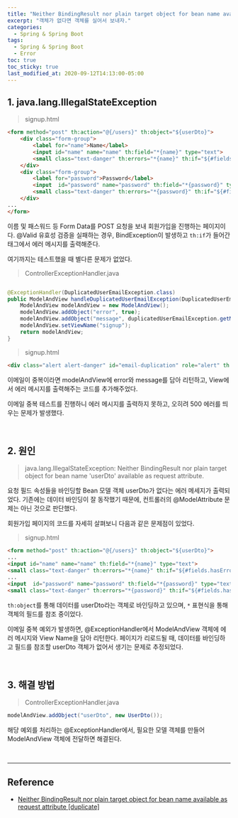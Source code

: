 ```yaml
---
title: "Neither BindingResult nor plain target object for bean name available as request attribute"
excerpt: "객체가 없다면 객체를 실어서 보내자."
categories:
  - Spring & Spring Boot
tags:
  - Spring & Spring Boot
  - Error
toc: true
toc_sticky: true
last_modified_at: 2020-09-12T14:13:00-05:00
---
```


## 1. java.lang.IllegalStateException

> signup.html

```html
<form method="post" th:action="@{/users}" th:object="${userDto}">
    <div class="form-group">
        <label for="name">Name</label>
        <input id="name" name="name" th:field="*{name}" type="text">
        <small class="text-danger" th:errors="*{name}" th:if="${#fields.hasErrors('name')}"></small>
    </div>
    <div class="form-group">
        <label for="password">Password</label>
        <input  id="password" name="password" th:field="*{password}" type="text">
        <small class="text-danger" th:errors="*{password}" th:if="${#fields.hasErrors('password')}"></small>
    </div>
...
</form>
```

이름 및 패스워드 등 Form Data를 POST 요청을 보내 회원가입을 진행하는 페이지이다. @Valid 유효성 검증을 실패하는 경우, BindException이 발생하고 ``th:if``가 들어간 태그에서 에러 메시지를 출력해준다.

여기까지는 테스트했을 때 별다른 문제가 없었다.

> ControllerExceptionHandler.java

```java

@ExceptionHandler(DuplicatedUserEmailException.class)
public ModelAndView handleDuplicatedUserEmailException(DuplicatedUserEmailException duplicatedUserEmailException) {
    ModelAndView modelAndView = new ModelAndView();
    modelAndView.addObject("error", true);
    modelAndView.addObject("message", duplicatedUserEmailException.getMessage());
    modelAndView.setViewName("signup");
    return modelAndView;
}
```

> signup.html

```html
<div class="alert alert-danger" id="email-duplication" role="alert" th:if="${error}" th:text="${message}"></div>
```

이메일이 중복이라면 modelAndView에 error와 message를 담아 리턴하고, View에서 에러 메시지를 출력해주는 코드를 추가해주었다.

이메일 중복 테스트를 진행하니 에러 메시지를 출력하지 못하고, 오히려 500 에러를 띄우는 문제가 발생했다.

<br>

## 2. 원인

> java.lang.IllegalStateException: Neither BindingResult nor plain target object for bean name 'userDto' available as request attribute.

요청 필드 속성들을 바인딩할 Bean 모델 객체 userDto가 없다는 에러 메세지가 출력되었다. 기존에는 데이터 바인딩이 잘 동작했기 때문에, 컨트롤러의 @ModelAttribute 문제는 아닌 것으로 판단했다.

회원가입 페이지의 코드를 자세히 살펴보니 다음과 같은 문제점이 있었다.

> signup.html

```html
<form method="post" th:action="@{/users}" th:object="${userDto}">
...
<input id="name" name="name" th:field="*{name}" type="text">
<small class="text-danger" th:errors="*{name}" th:if="${#fields.hasErrors('name')}"></small>
...
<input  id="password" name="password" th:field="*{password}" type="text">
<small class="text-danger" th:errors="*{password}" th:if="${#fields.hasErrors('password')}"></small>
```

``th:object``를 통해 데이터를 userDto라는 객체로 바인딩하고 있으며, ``*`` 표현식을 통해 객체의 필드를 참조 중이었다.

이메일 중복 예외가 발생하면, @ExceptionHandler에서 ModelAndView 객체에 에러 메시지와 View Name을 담아 리턴한다. 페이지가 리로드될 때, 데이터를 바인딩하고 필드를 참조할 userDto 객체가 없어서 생기는 문제로 추정되었다.

<br>

## 3. 해결 방법

> ControllerExceptionHandler.java

```java
modelAndView.addObject("userDto", new UserDto());
```

해당 예외를 처리하는 @ExceptionHandler에서, 필요한 모델 객체를 만들어 ModelAndView 객체에 전달하면 해결된다.

<br>

---

## Reference

* [Neither BindingResult nor plain target object for bean name available as request attribute [duplicate]](https://stackoverflow.com/questions/8781558/neither-bindingresult-nor-plain-target-object-for-bean-name-available-as-request)
